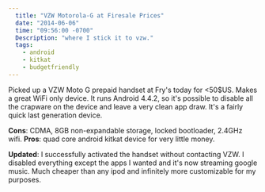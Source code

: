 ```yaml
---
  title: "VZW Motorola-G at Firesale Prices"
  date: "2014-06-06"
  time: "09:56:00 -0700"
  Description: "where I stick it to vzw."
  tags:
    - android
    - kitkat
    - budgetfriendly
---
```

Picked up a VZW Moto G prepaid handset at Fry's today for <50$US. Makes a
great WiFi only device. It runs Android 4.4.2, so it's possible to disable
all the crapware on the device and leave a very clean app draw. It's a
fairly quick last generation device.

**Cons**: CDMA, 8GB non-expandable storage, locked bootloader, 2.4GHz
wifi. **Pros**: quad core android kitkat device for very little money.

**Updated**: I successfully activated the handset without contacting
VZW. I disabled everything except the apps I wanted and it's now streaming
google music. Much cheaper than any ipod and infinitely more customizable
for my purposes.

